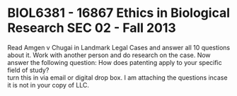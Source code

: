 BIOL6381 - 16867 Ethics in Biological Research SEC 02 - Fall 2013
=================================================================
Read Amgen v Chugai in Landmark Legal Cases and answer all 10 questions about it.  Work with another person and do research on the case.
Now answer the following question: 
How does patenting apply to your specific field of study?  
turn this in via email or digital drop box.
I am attaching the questions incase it is not in your copy of LLC.
